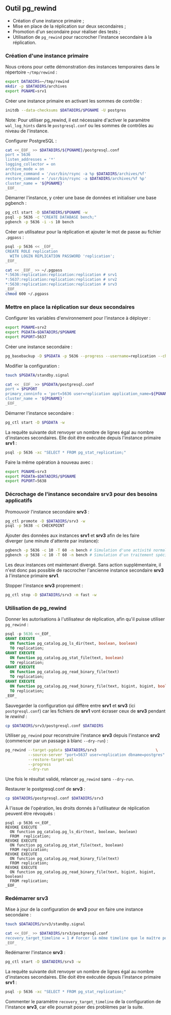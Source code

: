 ## Outil pg_rewind

<div class="slide-content">

  * Création d'une instance primaire ;
  * Mise en place de la réplication sur deux secondaires ;
  * Promotion d'un secondaire pour réaliser des tests ;
  * Utilisation de `pg_rewind` pour raccrocher l'instance secondaire à la réplication.

</div>

<div class="notes">

### Création d'une instance primaire

Nous créons pour cette démonstration des instances temporaires dans le
répertoire `~/tmp/rewind` :

```bash
export DATADIRS=~/tmp/rewind
mkdir -p $DATADIRS/archives
export PGNAME=srv1
```

Créer une instance primaire en activant les sommes de contrôle :

```bash
initdb --data-checksums $DATADIRS/$PGNAME -U postgres
```

Note: Pour utiliser pg_rewind, il est nécessaire d'activer le paramètre
`wal_log_hints` dans le `postgresql.conf` ou les sommes de contrôles au niveau
de l'instance.

Configurer PostgreSQL :

```bash
cat <<_EOF_ >> $DATADIRS/${PGNAME}/postgresql.conf
port = 5636
listen_addresses = '*'
logging_collector = on
archive_mode = on
archive_command = '/usr/bin/rsync -a %p $DATADIRS/archives/%f'
restore_command = '/usr/bin/rsync -a $DATADIRS/archives/%f %p'
cluster_name = '${PGNAME}'
_EOF_
```

Démarrer l'instance, y créer une base de données et initialiser une base
pgbench :

```bash
pg_ctl start -D $DATADIRS/$PGNAME -w
psql -p 5636 -c "CREATE DATABASE bench;"
pgbench -p 5636 -i -s 10 bench
```

Créer un utilisateur pour la réplication et ajouter le mot de passe au
fichier `.pgpass` :

```bash
psql -p 5636 << _EOF_
CREATE ROLE replication
  WITH LOGIN REPLICATION PASSWORD 'replication';
_EOF_

cat << _EOF_ >> ~/.pgpass
*:5636:replication:replication:replication # srv1
*:5637:replication:replication:replication # srv2
*:5638:replication:replication:replication # srv3
_EOF_
chmod 600 ~/.pgpass
```

### Mettre en place la réplication sur deux secondaires

Configurer les variables d'environnement pour l'instance à déployer :

```bash
export PGNAME=srv2
export PGDATA=$DATADIRS/$PGNAME
export PGPORT=5637
```

Créer une instance secondaire :

```bash
pg_basebackup -D $PGDATA -p 5636 --progress --username=replication --checkpoint=fast
```

Modifier la configuration :

```bash
touch $PGDATA/standby.signal

cat << _EOF_ >> $PGDATA/postgresql.conf
port = $PGPORT
primary_conninfo = 'port=5636 user=replication application_name=${PGNAME}'
cluster_name = '${PGNAME}'
_EOF_
```

Démarrer l'instance secondaire :

```bash
pg_ctl start -D $PGDATA -w
```

La requête suivante doit renvoyer un nombre de lignes égal au nombre
d'instances secondaires. Elle doit être exécutée depuis l'instance primaire
**srv1** :

```bash
psql -p 5636 -xc "SELECT * FROM pg_stat_replication;"
```

Faire la même opération à nouveau avec :

```bash
export PGNAME=srv3
export PGDATA=$DATADIRS/$PGNAME
export PGPORT=5638
```

### Décrochage de l'instance secondaire **srv3** pour des besoins applicatifs

Promouvoir l'instance secondaire **srv3** :

```bash
pg_ctl promote -D $DATADIRS/srv3 -w
psql -p 5638 -c CHECKPOINT
```

Ajouter des données aux instances **srv1** et **srv3** afin de les faire
diverger (une minute d'attente par instance):

```bash
pgbench -p 5636 -c 10 -T 60 -n bench # Simulation d'une activité normale sur l'instance srv1
pgbench -p 5638 -c 10 -T 60 -n bench # Simulation d'un traitement spécifique sur l'instance srv3
```

Les deux instances ont maintenant divergé. Sans action supplémentaire, il n'est
donc pas possible de raccrocher l'ancienne instance secondaire **srv3** à l'instance
primaire **srv1**.

Stopper l'instance **srv3** proprement :

```bash
pg_ctl stop -D $DATADIRS/srv3 -m fast -w
```

### Utilisation de pg_rewind

Donner les autorisations à l'utilisateur de réplication, afin qu'il puisse
utiliser `pg_rewind` :

```sql
psql -p 5636 <<_EOF_
GRANT EXECUTE
  ON function pg_catalog.pg_ls_dir(text, boolean, boolean)
  TO replication;
GRANT EXECUTE
  ON function pg_catalog.pg_stat_file(text, boolean)
  TO replication;
GRANT EXECUTE
  ON function pg_catalog.pg_read_binary_file(text)
  TO replication;
GRANT EXECUTE
  ON function pg_catalog.pg_read_binary_file(text, bigint, bigint, boolean)
  TO replication;
_EOF_
```

Sauvegarder la configuration qui diffère entre **srv1** et **srv3** (ici
`postgresql.conf`) car les fichiers de **srv1** vont écraser ceux de **srv3**
pendant le _rewind_ :

```bash
cp $DATADIRS/srv3/postgresql.conf $DATADIRS
```

Utiliser `pg_rewind` pour reconstruire l'instance **srv3** depuis l'instance
**srv2** (commencer par un passage à blanc `--dry-run`) :

```bash
pg_rewind --target-pgdata $DATADIRS/srv3                          \
          --source-server "port=5637 user=replication dbname=postgres" \
          --restore-target-wal                                         \
          --progress                                                   \
          --dry-run
```

Une fois le résultat validé, relancer `pg_rewind` sans `--dry-run`.

Restaurer le postgresql.conf de **srv3** :

```bash
cp $DATADIRS/postgresql.conf $DATADIRS/srv3
```

À l'issue de l'opération, les droits donnés à l'utilisateur de réplication
peuvent être révoqués :

```
psql -p 5636 <<_EOF_
REVOKE EXECUTE
  ON function pg_catalog.pg_ls_dir(text, boolean, boolean)
  FROM  replication;
REVOKE EXECUTE
  ON function pg_catalog.pg_stat_file(text, boolean)
  FROM replication;
REVOKE EXECUTE
  ON function pg_catalog.pg_read_binary_file(text)
  FROM replication;
REVOKE EXECUTE
  ON function pg_catalog.pg_read_binary_file(text, bigint, bigint, boolean)
  FROM replication;
_EOF_
```

### Redémarrer srv3

Mise à jour de la configuration de **srv3** pour en faire une instance
secondaire :

```bash
touch $DATADIRS/srv3/standby.signal

cat <<_EOF_ >> $DATADIRS/srv3/postgresql.conf
recovery_target_timeline = 1 # Forcer la même timeline que le maître pour la recovery
_EOF_
```

Redémarrer l'instance **srv3** :

```bash
pg_ctl start -D $DATADIRS/srv3 -w
```

La requête suivante doit renvoyer un nombre de lignes égal au nombre
d'instances secondaires. Elle doit être exécutée depuis l'instance primaire
**srv1** :

```bash
psql -p 5636 -xc "SELECT * FROM pg_stat_replication;"
```

Commenter le paramètre `recovery_target_timeline` de la configuration de
l'instance **srv3**, car elle pourrait poser des problèmes par la suite.

</div>
